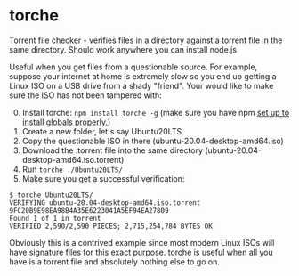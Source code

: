 # torche
Torrent file checker - verifies files in a directory against a torrent file in the same directory. Should work anywhere you can install node.js

Useful when you get files from a questionable source. For example, suppose your internet at home is extremely slow so you end up getting a Linux ISO on a USB drive from a shady "friend". Your would like to make sure the ISO has not been tampered with:

0. Install torche: `npm install torche -g` (make sure you have npm [set up to install globals properly.](https://docs.npmjs.com/resolving-eacces-permissions-errors-when-installing-packages-globally))
1. Create a new folder, let's say Ubuntu20LTS
2. Copy the questionable ISO in there (ubuntu-20.04-desktop-amd64.iso)
3. Download the .torrent file into the same directory (ubuntu-20.04-desktop-amd64.iso.torrent)
4. Run `torche ./Ubuntu20LTS/`
5. Make sure you get a successful verification:
```
$ torche Ubuntu20LTS/
VERIFYING ubuntu-20.04-desktop-amd64.iso.torrent
9FC20B9E98EA98B4A35E6223041A5EF94EA27809
Found 1 of 1 in torrent
VERIFIED 2,590/2,590 PIECES; 2,715,254,784 BYTES OK
```

Obviously this is a contrived example since most modern Linux ISOs will have signature files for this exact purpose. torche is useful when all you have is a torrent file and absolutely nothing else to go on.
